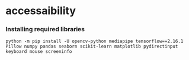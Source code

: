 # accessaibility

### Installing required libraries
```
python -m pip install -U opencv-python mediapipe tensorflow==2.16.1 Pillow numpy pandas seaborn scikit-learn matplotlib pydirectinput keyboard mouse screeninfo

```
